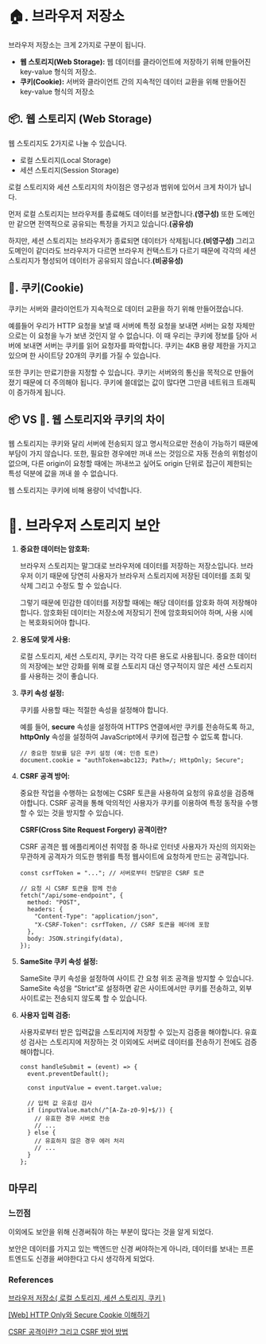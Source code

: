 # 🏠. 브라우저 저장소

브라우저 저장소는 크게 2가지로 구분이 됩니다.

- **웹 스토리지(Web Storage):**
  웹 데이터를 클라이언트에 저장하기 위해 만들어진 key-value 형식의 저장소.
- **쿠키(Cookie):**
  서버와 클라이언트 간의 지속적인 데이터 교환을 위해 만들어진 key-value 형식의 저장소

## 📦. 웹 스토리지 (Web Storage)

웹 스토리지도 2가지로 나눌 수 있습니다.

- 로컬 스토리지(Local Storage)
- 세션 스토리지(Session Storage)

로컬 스토리지와 세션 스토리지의 차이점은 영구성과 범위에 있어서 크게 차이가 납니다.

먼저 로컬 스토리지는 브라우저를 종료해도 데이터를 보관합니다.**(영구성)**
또한 도메인만 같으면 전역적으로 공유되는 특정을 가지고 있습니다.**(공유성)**

하지만, 세션 스토리지는 브라우저가 종료되면 데이터가 삭제됩니다.**(비영구성)**
그리고 도메인이 같더라도 브라우저가 다르면 브라우저 컨택스트가 다르기 때문에 각각의 세션 스토리지가 형성되어 데이터가 공유되지 않습니다.**(비공유성)**

## 🍪. 쿠키(Cookie)

쿠키는 서버와 클라이언트가 지속적으로 데이터 교환을 하기 위해 만들어졌습니다.

예를들어 우리가 HTTP 요청을 보낼 때 서버에 특정 요청을 보내면 서버는 요청 자체만으로는 이 요청을 누가 보낸 것인지 알 수 없습니다. 이 때 우리는 쿠키에 정보를 담아 서버에 보내면 서버는 쿠키를 읽어 요청자를 파악합니다. 쿠키는 4KB 용량 제한을 가지고 있으며 한 사이트당 20개의 쿠키를 가질 수 있습니다.

또한 쿠키는 만료기한을 지정할 수 있습니다. 쿠키는 서버와의 통신을 목적으로 만들어졌기 때문에 더 주의해야 됩니다. 쿠키에 쓸데없는 값이 많다면 그만큼 네트워크 트래픽이 증가하게 됩니다.

## 📦 VS 🍪. 웹 스토리지와 쿠키의 차이

웹 스토리지는 쿠키와 달리 서버에 전송되지 않고 명시적으로만 전송이 가능하기 때문에 부담이 가지 않습니다. 또한, 필요한 경우에만 꺼내 쓰는 것임으로 자동 전송의 위험성이 없으며, 다른 origin이 요청할 때에는 꺼내쓰고 싶어도 origin 단위로 접근이 제한되는 특성 덕분에 값을 꺼내 쓸 수 없습니다.

웹 스토리지는 쿠키에 비해 용량이 넉넉합니다.

# 🔐. 브라우저 스토리지 보안

1. **중요한 데이터는 암호화:**

   브라우저 스토리지는 말그대로 브라우저에 데이터를 저장하는 저장소입니다. 브라우저 이기 때문에 당연히 사용자가 브라우저 스토리지에 저장된 데이터를 조회 및 삭제 그리고 수정도 할 수 있습니다.

   그렇기 때문에 민감한 데이터를 저장할 때에는 해당 데이터를 암호화 하여 저장해야 합니다. 암호화된 데이터는 저장소에 저장되기 전에 암호화되어야 하며, 사용 시에는 복호화되어야 합니다.

2. **용도에 맞게 사용:**

   로컬 스토리지, 세션 스토리지, 쿠키는 각각 다른 용도로 사용됩니다.
   중요한 데이터의 저장에는 보안 강화를 위해 로컬 스토리지 대신 영구적이지 않은 세션 스토리지를 사용하는 것이 좋습니다.

3. **쿠키 속성 설정:**

   쿠키를 사용할 때는 적절한 속성을 설정해야 합니다.

   예를 들어, **secure** 속성을 설정하여 HTTPS 연결에서만 쿠키를 전송하도록 하고,
   **httpOnly** 속성을 설정하여 JavaScript에서 쿠키에 접근할 수 없도록 합니다.

   ```tsx
   // 중요한 정보를 담은 쿠키 설정 (예: 인증 토큰)
   document.cookie = "authToken=abc123; Path=/; HttpOnly; Secure";
   ```

4. **CSRF 공격 방어:**

   중요한 작업을 수행하는 요청에는 CSRF 토큰을 사용하여 요청의 유효성을 검증해야합니다. CSRF 공격을 통해 악의적인 사용자가 쿠키를 이용하여 특정 동작을 수행할 수 있는 것을 방지할 수 있습니다.

   **CSRF(Cross Site Request Forgery) 공격이란?**

   CSRF 공격은 웹 에플리케이션 취약점 중 하나로 인터넷 사용자가 자신의 의지와는 무관하게 공격자가 의도한 행위를 특정 웹사이트에 요청하게 만드는 공격입니다.

   ```tsx
   const csrfToken = "..."; // 서버로부터 전달받은 CSRF 토큰

   // 요청 시 CSRF 토큰을 함께 전송
   fetch("/api/some-endpoint", {
     method: "POST",
     headers: {
       "Content-Type": "application/json",
       "X-CSRF-Token": csrfToken, // CSRF 토큰을 헤더에 포함
     },
     body: JSON.stringify(data),
   });
   ```

5. **SameSite 쿠키 속성 설정:**

   SameSite 쿠키 속성을 설정하여 사이트 간 요청 위조 공격을 방지할 수 있습니다. SameSite 속성을 “Strict”로 설정하면 같은 사이트에서만 쿠키를 전송하고, 외부 사이트로는 전송되지 않도록 할 수 있습니다.

6. **사용자 입력 검증:**

   사용자로부터 받은 입력값을 스토리지에 저장할 수 있는지 검증을 해야합니다.
   유효성 검사는 스토리지에 저장하는 것 이외에도 서버로 데이터를 전송하기 전에도 검증해야합니다.

   ```tsx
   const handleSubmit = (event) => {
     event.preventDefault();

     const inputValue = event.target.value;

     // 입력 값 유효성 검사
     if (inputValue.match(/^[A-Za-z0-9]+$/)) {
       // 유효한 경우 서버로 전송
       // ...
     } else {
       // 유효하지 않은 경우 에러 처리
       // ...
     }
   };
   ```

## 마무리

### 느낀점

이외에도 보안을 위해 신경써줘야 하는 부분이 많다는 것을 알게 되었다.

보안은 데이터를 가지고 있는 백엔드만 신경 써야하는게 아니라, 데이터를 보내는 프론트엔드도 신경을 써야한다고 다시 생각하게 되었다.

### References

[브라우저 저장소( 로컬 스토리지, 세션 스토리지, 쿠키 )](https://ryuhojin.tistory.com/10)

[[Web] HTTP Only와 Secure Cookie 이해하기](https://nsinc.tistory.com/121)

[CSRF 공격이란? 그리고 CSRF 방어 방법](https://itstory.tk/entry/CSRF-공격이란-그리고-CSRF-방어-방법)
